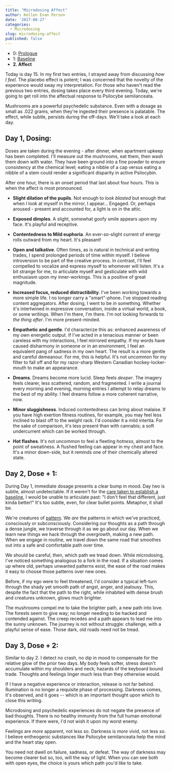 ```yaml
---
title: "Microdosing Affect"
author: Kellen Evan Person
date: '2017-08-27'
categories:
  - Microdosing
slug: microdosing-affect
published: false
---
```

* 0: [Prologue](https://goodroot.ca/post/2017/08/12/microdosing-prologue/)
* 1: [Baseline](https://goodroot.ca/post/2017/08/15/microdosing-baseline/)
* **2. Affect**

Today is day 15. In my first two entries, I strayed away from discussing _how I feel_. The placebo effect is potent; I was concerned that the novelty of the experience would sway my interpretation. For those who haven't read the previous two entries, dosing takes place every third evening. Today, we're going to get roll into the affectual response to Psilocybe semilanceata.

Mushrooms are a powerful psychedelic substance. Even with a dosage as small as .022 grams, when they're ingested their presence is palatable. The effect, while subtle, persists during the off-days. We'll take a look at each day.

## Day 1, Dosing:

Doses are taken during the evening - after dinner, when apartment upkeep has been completed. I'll measure out the mushrooms, eat them, then wash them down with water. They have been ground into a fine powder to ensure consistency at the chemical level; eating a nibble of a cap versus eating a nibble of a stem could render a significant disparity in active Psilocybin.

After one hour, there is an onset period that last about four hours. This is when the affect is most pronounced.

* **Slight dilation of the pupils**. Not enough to _look blasted_ but enough that when I look at myself in the mirror, I appear... Engaged. Or, perhaps aroused - present and accounted for, a light is on in the attic.

* **Exposed dimples**. A slight, somewhat goofy smile appears upon my face. It's playful and receptive.

* **Contentedness to Mild euphoria**. An ever-so-slight current of energy rolls outward from my heart. It's pleasant!

* **Open and talkative**. Often times, as is natural in technical and writing trades, I spend prolonged periods of time _within_ myself. I believe introversion to be part of the creative process. In contrast, I'll feel compelled to vocalize and express myself to whomever will listen. It's a bit strange for me, to articulate myself and gesticulate with wild enthusiasm upon my inner-workings. This is a positive of great magnitude.

* **Increased focus, reduced distractibility**. I've been working towards a more simple life. I no longer carry a "smart"-phone. I've stopped reading content aggregators. After dosing, I went to be _in_ something. Whether it's intertwined in expressive conversation, inside a virtual world, a book, or some writings. When I'm there, I'm there. I'm not looking forwards to _the thing after_. I'm more present-minded.

* **Empathetic and gentle**. I'd characterize this as: enhanced awareness of my own energetic output. If I've acted in a tenacious manner or been careless with my interactions, I feel mirrored empathy. If my words have caused disharmony in someone or in an environment, I feel an equivalent pang of sadness in my own heart. The result is a more gentle and careful demeanour. For me, this is helpful. It's not uncommon for my filter to fall off and for my razor-sharp Western Canadian hockey-locker-mouth to make an appearance.

* **Dreams**. Dreams become more lucid. Sleep feels _deeper_. The imagery feels clearer, less scattered, random, and fragmented. I write a journal every morning and evening, morning entries I attempt to relay dreams to the best of my ability. I feel dreams follow a more coherent narrative, now.

* **Minor sluggishness**. Induced contentedness can bring about malaise. If you have high exertion fitness routines, for example, you may feel less inclined to blast off to the weight rack. I'd consider it a mild intertia. For the sake of comparison, it's less present than with cannabis; a soft undercurrent which can be worked through.

* **Hot flashes**. It's not uncommon to feel a fleeting _hotness_, almost to the point of sweatiness. A flushed feeling can appear in my chest and face. It's a minor down-side, but it reminds one of their chemically altered state.

## Day 2, Dose + 1:

During Day 1, immediate dosage presents a clear bump in mood. Day two is subtle, almost undetectable. If it weren't for the [care taken to establish a baseline](https://goodroot.ca/post/2017/08/15/microdosing-baseline/), I would be unable to articulate past: "I don't feel that different, just kinda better!" It's too subtle, even, for clear bullet points. Metaphor, it shall be.

We're creatures of [pattern](https://goodroot.ca/post/2017/08/20/practice-makes/). We _are_ the patterns in which we've practiced, consciously or subconsciously. Considering our thoughts as a path through a dense jungle, we traverse through it as we go about our day. When we learn new things we hack through the overgrowth, making a new path. When we engage in routine, we travel down the same road that smoothes out into a safe and comfortable path over time.

We should be careful, then, which path we tread down. While microdosing, I've noticed something analogous to a fork in the road. If a situation comes up where old, perhaps unwanted patterns exist, the ease of the road makes it easy to choose those patterns over new ones.

Before, if my ego were to feel threatened, I'd consider a typical left-turn through the shady yet smooth path of angst, anger, and jealousy. This, despite the fact that the path to the right, while inhabited with dense brush and creatures unknown, glows much brighter.

The mushrooms compel me to take the brighter path, a new path into love. The forests seem to give way; no longer needing to be hacked and contended against. The creep recedes and a path appears to lead me into the sunny unknown. The journey is not without struggle: challenge, with a playful sense of ease. Those dark, old roads need not be tread.

## Day 3, Dose + 2:

Similar to day 2. I detect no crash, no dip in mood to compensate for the relative glow of the prior two days. My body feels softer, stress doesn't accumulate within my shoulders and neck; hazards of the keyboard bound trade. Thoughts and feelings linger much less than they otherwise would.

If I have a negative experience or interaction, release is not far behind. Rumination is no longer a requisite phase of processing. Darkness comes, it's observed, and it goes -- which is an important thought upon which to close this writing.

Microdosing and psychedelic experiences do not negate the presence of bad thoughts. There is no healthy immunity from the full human emotional experience. If there were, I'd not wish it upon my worst enemy.

Feelings are _more_ apparent, not less so. Darkness is _more_ vivid, not less so. I believe entheogenic substances like Psilocybe semilanceata help the mind and the heart stay open.

You need not dwell on failure, sadness, or defeat. The way of darkness may become clearer but so, too, will the way of light. When you can see both with open eyes, the choice is yours which path you'd like to take.
